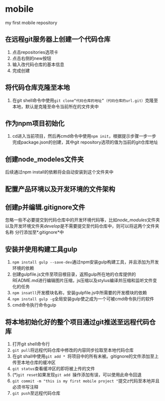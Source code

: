 # mobile
my first mobile repository
## 在远程git服务器上创建一个代码仓库

1. 点击repositories选项卡
2. 点击右侧的new按钮
3. 输入改代码仓库的基本信息
4. 完成创建

## 将代码仓库克隆至本地

1. 在git shell命令中使用`git clone“代码仓库的地址”（代码仓库的url.git）`克隆至本地，默认是克隆至命令当前所在的文件夹中

## 作为npm项目初始化

1. cd进入当前项目，然后再cmd命令中使用`npm init`，根据提示步骤一步一步完成package.json的创建，其中git repository选项的值为当前的git仓库地址

## 创建node_modeles文件夹

后续通过npm install的依赖将会自动安装到这个文件夹中

## 配置产品环境以及开发环境的文件架构


## 创建p并编辑.gitignore文件
忽略一些不必要提交到代码仓库中的开发环境代码等，比如*node_modules*文件夹以及开发环境文件夹*develop*是不需要提交至代码仓库中，则可以将这两个文件夹名称
分行添加至*.gitignore*中

## 安装并使用构建工具gulp

1. `npm install gulp --save-dev`通过npm安装gulp构建工具，并且添加为开发环境的依赖
2. 创建gulpfile.js文件至项目根目录，返照gulp所在地的仓库提供的README.md进行编辑图片压缩，js压缩以及stylus编译并压缩和监听文件变化的任务
3. `npm insatll`开发模块名称，安装gulpfile.js中所需要的开发模块的依赖
4. `npm install gulp -g`全局安装gulp使之成为一个可被cmd命令执行的软件
5. cmd命令执行命令gulp

## 将本地初始化好的整个项目通过git推送至远程代码仓库

1. 打开git shell命令行
2. `git pull`将远程代码仓库中修改的内容同步拉取至本地代码仓库
3. 在git shall中使用`git add * `将项目中的所有未被。gitignore的文件添加至上传至本地仓库的缓冲区
4. `git status`查看缓冲区的即将被上传的文件
5. (\*)`git reset`如果发现`git add `操作添加有误，可以使用此命令回退
6. `git commit -m "this is my first mobile project "`提交z代码至本地并且必须书写注释
7. `git push`至远程代码仓库





